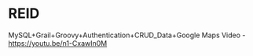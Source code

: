 # REID
MySQL+Grail+Groovy+Authentication+CRUD_Data+Google Maps
 Video - https://youtu.be/n1-CxawIn0M
